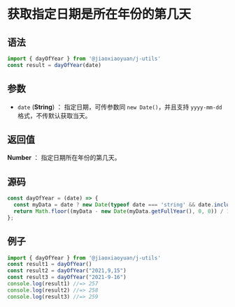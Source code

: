 
# 获取指定日期是所在年份的第几天

## 语法


```js
import { dayOfYear } from '@jiaoxiaoyuan/j-utils'
const result = dayOfYear(date)
```

## 参数

- `date` (**String**) ： 指定日期，可传参数同 `new Date()`，并且支持 `yyyy-mm-dd`格式，不传默认获取当天。


## 返回值

**Number** ： 指定日期所在年份的第几天。


## 源码

```js
const dayOfYear = (date) => {
  const myData = date ? new Date(typeof date === 'string' && date.includes('-') ? date.replace(/-/g, '/') : date) : new Date();
  return Math.floor((myData - new Date(myData.getFullYear(), 0, 0)) / 1000 / 60 / 60 / 24);
};
```

## 例子


```js
import { dayOfYear } from '@jiaoxiaoyuan/j-utils'
const result1 = dayOfYear()
const result2 = dayOfYear("2021,9,15")
const result3 = dayOfYear("2021-9-16")
console.log(result1) //=> 257
console.log(result2) //=> 258
console.log(result3) //=> 259
```